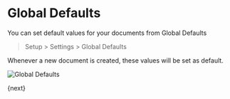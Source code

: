 # Global Defaults

You can set default values for your documents from Global Defaults

> Setup > Settings > Global Defaults

Whenever a new document is created, these values will be set as default.

<img class="screenshot" alt="Global Defaults" src="/docs/assets/img/setup/settings/global-defaults.png">

{next}
